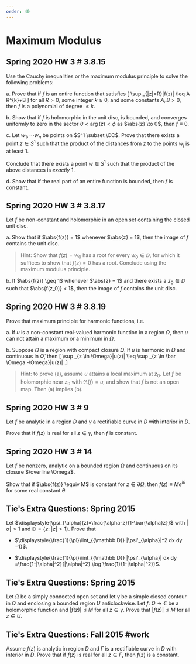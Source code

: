 ```yaml
---
order: 40
---
```


# Maximum Modulus

## Spring 2020 HW 3 #  3.8.15
Use the Cauchy inequalities or the maximum modulus principle to solve the following problems:

a. 
Prove that if $f$ is an entire function that satisfies
\[
\sup _{|z|=R}|f(z)| \leq A R^{k}+B
\]
for all $R>0$, some integer $k\geq 0$, and some constants $A, B > 0$, then $f$ is a polynomial of degree $\leq k$.

b. 
Show that if $f$ is holomorphic in the unit disc, is bounded, and converges uniformly to zero in the sector $\theta < \arg(z) < \phi$ as $\abs{z} \to 0$, then $f \equiv 0$.

c. 
Let $w_1, \cdots w_n$ be points on $S^1 \subset \CC$.
Prove that there exists a point $z\in S^1$ such that the product of the distances from $z$ to the points $w_j$ is at least 1.

Conclude that there exists a point $w\in S^1$ such that the product of the above distances is *exactly* 1.

d. 
Show that if the real part of an entire function is bounded, then $f$ is constant.

## Spring 2020 HW 3 #  3.8.17

Let $f$ be non-constant and holomorphic in an open set containing the closed unit disc.

a. 
Show that if $\abs{f(z)} = 1$ whenever $\abs{z} = 1$, then the image of $f$ contains the unit disc.

> Hint: Show that $f(z) = w_0$ has a root for every $w_0 \in \DD$, for which it suffices to show that $f(z) = 0$ has a root.
> Conclude using the maximum modulus principle.

b. 
If $\abs{f(z)} \geq 1$ whenever $\abs{z} = 1$ and there exists a $z_0\in \DD$ such that $\abs{f(z_0)} < 1$, then the image of $f$ contains the unit disc.

## Spring 2020 HW 3 #  3.8.19

Prove that maximum principle for harmonic functions, i.e.

a. If $u$ is a non-constant real-valued harmonic function in a region $\Omega$, then $u$ can not attain a maximum or a minimum in $\Omega$.

b. Suppose $\Omega$ is a region with compact closure $\bar \Omega$.
    If $u$ is harmonic in $\Omega$ and continuous in $\bar \Omega$, then 
    \[
    \sup _{z \in \Omega}|u(z)| \leq \sup _{z \in \bar \Omega -\Omega}|u(z)|
    .\]

> Hint: to prove (a), assume $u$ attains a local maximum at $z_0$.
> Let $f$ be holomorphic near $z_0$ with $\Re(f) = u$, and show that $f$ is not an open map.
> Then (a) implies (b).

## Spring 2020 HW 3 #  9

Let $f$ be analytic in a region $D$ and $\gamma$ a rectifiable curve in
$D$ with interior in $D$.

Prove that if $f(z)$ is real for all $z\in \gamma$, then $f$ is constant.

## Spring 2020 HW 3 #  14

Let $f$ be nonzero, analytic on a bounded region $\Omega$ and continuous
on its closure $\overline \Omega$.

Show that if $\abs{f(z)} \equiv M$ is constant for $z\in \partial \Omega$, then $f(z) \equiv Me^{i\theta}$ for some real constant $\theta$.



## Tie's Extra Questions: Spring 2015


Let
$\displaystyle{\psi_{\alpha}(z)=\frac{\alpha-z}{1-\bar{\alpha}z}}$
with $|\alpha|<1$ and ${\mathbb D}=\{z:\ |z|<1\}$. Prove that

-   $\displaystyle{\frac{1}{\pi}\iint_{{\mathbb D}} |\psi'_{\alpha}|^2 dx dy =1}$.

-   $\displaystyle{\frac{1}{\pi}\iint_{{\mathbb D}} |\psi'_{\alpha}| dx dy =\frac{1-|\alpha|^2}{|\alpha|^2} \log \frac{1}{1-|\alpha|^2}}$.



## Tie's Extra Questions: Spring 2015

Let $\Omega$ be a simply connected open set and let $\gamma$ be a simple closed contour in $\Omega$ and enclosing a bounded region $U$ anticlockwise. Let $f: \ \Omega \to {\mathbb C}$ be a holomorphic function and $|f(z)|\leq M$ for all $z\in \gamma$. Prove that
$|f(z)|\leq M$ for all $z\in U$.

## Tie's Extra Questions: Fall 2015 #work

Assume $f(z)$ is analytic in region $D$ and $\Gamma$ is a rectifiable curve in $D$ with interior in $D$. Prove that if $f(z)$ is real for all $z \in \Gamma$, then $f(z)$ is a constant.
